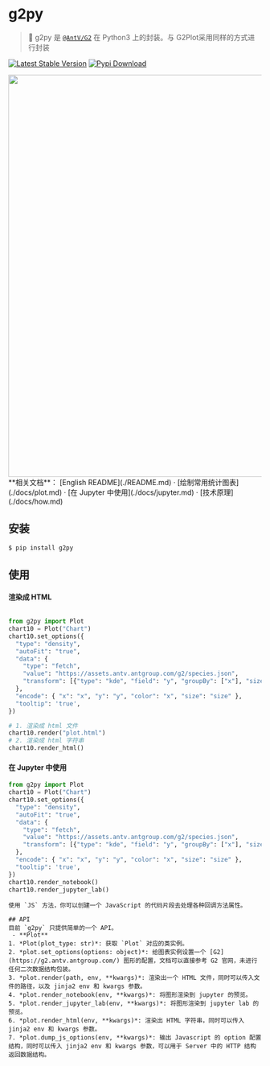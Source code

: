 # g2py

> 🎨 g2py 是 [`@AntV/G2`](https://github.com/antvis/G2) 在 Python3 上的封装。与 G2Plot采用同样的方式进行封装 

[![Latest Stable Version](https://img.shields.io/pypi/v/g2py.svg)](https://pypi.python.org/pypi/g2py)
[![Pypi Download](https://img.shields.io/pypi/dm/g2py)](https://pypi.python.org/pypi/g2py)


<div align="center">
  <img src="https://free.wzznft.com/i/2023/10/19/u4chtb.png" width="800">
</div>
**相关文档**： [English README](./README.md)  ·  [绘制常用统计图表](./docs/plot.md)  ·  [在 Jupyter 中使用](./docs/jupyter.md)  ·  [技术原理](./docs/how.md)

## 安装
```bash
$ pip install g2py
```
## 使用
#### **渲染成 HTML**
```py

from g2py import Plot
chart10 = Plot("Chart")
chart10.set_options({
  "type": "density",
  "autoFit": "true",
  "data": {
    "type": "fetch",
    "value": "https://assets.antv.antgroup.com/g2/species.json",
    "transform": [{"type": "kde", "field": "y", "groupBy": ["x"], "size": 20 }],
  },
  "encode": { "x": "x", "y": "y", "color": "x", "size": "size" },
  "tooltip": 'true',
})

# 1. 渲染成 html 文件
chart10.render("plot.html")
# 2. 渲染成 html 字符串
chart10.render_html()
```
#### **在 Jupyter 中使用**

```py
from g2py import Plot
chart10 = Plot("Chart")
chart10.set_options({
  "type": "density",
  "autoFit": "true",
  "data": {
    "type": "fetch",
    "value": "https://assets.antv.antgroup.com/g2/species.json",
    "transform": [{"type": "kde", "field": "y", "groupBy": ["x"], "size": 20 }],
  },
  "encode": { "x": "x", "y": "y", "color": "x", "size": "size" },
  "tooltip": 'true',
})
chart10.render_notebook()
chart10.render_jupyter_lab()
```
```
使用 `JS` 方法，你可以创建一个 JavaScript 的代码片段去处理各种回调方法属性。

## API
目前 `g2py` 只提供简单的一个 API。
 - **Plot**
1. *Plot(plot_type: str)*: 获取 `Plot` 对应的类实例。
2. *plot.set_options(options: object)*: 给图表实例设置一个 [G2](https://g2.antv.antgroup.com/) 图形的配置，文档可以直接参考 G2 官网，未进行任何二次数据结构包装。
3. *plot.render(path, env, **kwargs)*: 渲染出一个 HTML 文件，同时可以传入文件的路径，以及 jinja2 env 和 kwargs 参数。
4. *plot.render_notebook(env, **kwargs)*: 将图形渲染到 jupyter 的预览。
5. *plot.render_jupyter_lab(env, **kwargs)*: 将图形渲染到 jupyter lab 的预览。
6. *plot.render_html(env, **kwargs)*: 渲染出 HTML 字符串，同时可以传入 jinja2 env 和 kwargs 参数。
7. *plot.dump_js_options(env, **kwargs)*: 输出 Javascript 的 option 配置结构，同时可以传入 jinja2 env 和 kwargs 参数，可以用于 Server 中的 HTTP 结构返回数据结构。



